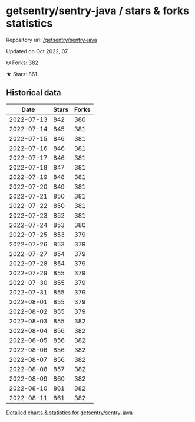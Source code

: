 # getsentry/sentry-java / stars & forks statistics

Repository url: [/getsentry/sentry-java](https://github.com/getsentry/sentry-java)

Updated on Oct 2022, 07

☋ Forks: 382

★ Stars: 861

## Historical data
| Date | Stars | Forks |
|------|-------|-------|
| 2022-07-13 | 842 | 380 | 
| 2022-07-14 | 845 | 381 | 
| 2022-07-15 | 846 | 381 | 
| 2022-07-16 | 846 | 381 | 
| 2022-07-17 | 846 | 381 | 
| 2022-07-18 | 847 | 381 | 
| 2022-07-19 | 848 | 381 | 
| 2022-07-20 | 849 | 381 | 
| 2022-07-21 | 850 | 381 | 
| 2022-07-22 | 850 | 381 | 
| 2022-07-23 | 852 | 381 | 
| 2022-07-24 | 853 | 380 | 
| 2022-07-25 | 853 | 379 | 
| 2022-07-26 | 853 | 379 | 
| 2022-07-27 | 854 | 379 | 
| 2022-07-28 | 854 | 379 | 
| 2022-07-29 | 855 | 379 | 
| 2022-07-30 | 855 | 379 | 
| 2022-07-31 | 855 | 379 | 
| 2022-08-01 | 855 | 379 | 
| 2022-08-02 | 855 | 379 | 
| 2022-08-03 | 855 | 382 | 
| 2022-08-04 | 856 | 382 | 
| 2022-08-05 | 856 | 382 | 
| 2022-08-06 | 856 | 382 | 
| 2022-08-07 | 856 | 382 | 
| 2022-08-08 | 857 | 382 | 
| 2022-08-09 | 860 | 382 | 
| 2022-08-10 | 861 | 382 | 
| 2022-08-11 | 861 | 382 | 


[Detailed charts & statistics for getsentry/sentry-java](https://reviewgithub.com/rep/getsentry/sentry-java)
